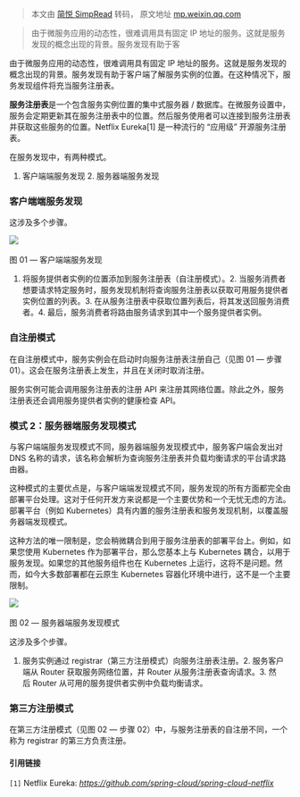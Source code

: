> 本文由 [简悦 SimpRead](http://ksria.com/simpread/) 转码， 原文地址 [mp.weixin.qq.com](https://mp.weixin.qq.com/s/6IRh7yW-hvlVAVF8JvEjgA)

> 由于微服务应用的动态性，很难调用具有固定 IP 地址的服务。这就是服务发现的概念出现的背景。服务发现有助于客

由于微服务应用的动态性，很难调用具有固定 IP 地址的服务。这就是服务发现的概念出现的背景。服务发现有助于客户端了解服务实例的位置。在这种情况下，服务发现组件将充当服务注册表。

**服务注册表**是一个包含服务实例位置的集中式服务器 / 数据库。在微服务设置中，服务会定期更新其在服务注册表中的位置。然后服务使用者可以连接到服务注册表并获取这些服务的位置。Netflix Eureka[1] 是一种流行的 “应用级” 开源服务注册表。

在服务发现中，有两种模式。

1. 客户端端服务发现 2. 服务器端服务发现

### 客户端端服务发现

这涉及多个步骤。

![](https://mmbiz.qpic.cn/sz_mmbiz_png/b8r1Kxg2cLK07BA2kDDNXrIHaPfI9uvFcb6qibapafkicd3X7pTj2UjHqItiby0tq7n6Nnt3xypCzgaZMVYP6V0YQ/640?wx_fmt=png) 

图 01 — 客户端端服务发现

1. 将服务提供者实例的位置添加到服务注册表（自注册模式）。2. 当服务消费者想要请求特定服务时，服务发现机制将查询服务注册表以获取可用服务提供者实例位置的列表。3. 在从服务注册表中获取位置列表后，将其发送回服务消费者。4. 最后，服务消费者将路由服务请求到其中一个服务提供者实例。

### 自注册模式

在自注册模式中，服务实例会在启动时向服务注册表注册自己（见图 01 — 步骤 01）。这会在服务注册表上发生，并且在关闭时取消注册。

服务实例可能会调用服务注册表的注册 API 来注册其网络位置。除此之外，服务注册表还会调用服务提供者实例的健康检查 API。

### 模式 2：服务器端服务发现模式

与客户端端服务发现模式不同，服务器端服务发现模式中，服务客户端会发出对 DNS 名称的请求，该名称会解析为查询服务注册表并负载均衡请求的平台请求路由器。

这种模式的主要优点是，与客户端端发现模式不同，服务发现的所有方面都完全由部署平台处理。这对于任何开发方来说都是一个主要优势和一个无忧无虑的方法。部署平台（例如 Kubernetes）具有内置的服务注册表和服务发现机制，以覆盖服务器端发现模式。

这种方法的唯一限制是，您会稍微耦合到用于服务注册表的部署平台上。例如，如果您使用 Kubernetes 作为部署平台，那么您基本上与 Kubernetes 耦合，以用于服务发现。如果您的其他服务组件也在 Kubernetes 上运行，这将不是问题。然而，如今大多数部署都在云原生 Kubernetes 容器化环境中进行，这不是一个主要限制。

![](https://mmbiz.qpic.cn/sz_mmbiz_png/b8r1Kxg2cLK07BA2kDDNXrIHaPfI9uvFmlEXb6hvzQG148ib4j1IA0tS95TWtLY3Wd5BSJmiah2IVicAIxictFsvqA/640?wx_fmt=png) 

图 02 — 服务器端服务发现模式

这涉及多个步骤。

1. 服务实例通过 registrar（第三方注册模式）向服务注册表注册。2. 服务客户端从 Router 获取服务网络位置，并 Router 从服务注册表查询请求。3. 然后 Router 从可用的服务提供者实例中负载均衡请求。

### 第三方注册模式

在第三方注册模式（见图 02 — 步骤 02）中，与服务注册表的自注册不同，一个称为 registrar 的第三方负责注册。

#### 引用链接

`[1]` Netflix Eureka: _https://github.com/spring-cloud/spring-cloud-netflix_